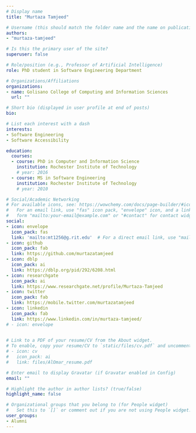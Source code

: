 ```yaml
---
# Display name
title: "Murtaza Tamjeed"

# Username (this should match the folder name and the name on publications)
authors:
- "murtaza-tamjeed"

# Is this the primary user of the site?
superuser: false

# Role/position (e.g., Professor of Artificial Intelligence)
role: PhD student in Software Engineering Department

# Organizations/Affiliations
organizations:
- name: Golisano College of Computing and Information Sciences
  url: ""

# Short bio (displayed in user profile at end of posts)
bio: 

# List each interest with a dash
interests:
- Software Engineering
- Software Accessibility

education:
  courses:
  - course: PhD in Computer and Information Science
    institution: Rochester Institute of Technology
    # year: 2016
  - course: MS in Software Engineering
    institution: Rochester Institute of Technology
    # year: 2010

# Social/Academic Networking
# For available icons, see: https://wowchemy.com/docs/page-builder/#icons
#   For an email link, use "fas" icon pack, "envelope" icon, and a link in the
#   form "mailto:your-email@example.com" or "#contact" for contact widget.
social:
- icon: envelope
  icon_pack: fas
  link: 'mailto:mt1256@g.rit.edu'  # For a direct email link, use "mailto:test@example.org".
- icon: github
  icon_pack: fab
  link: https://github.com/murtazatamjeed
- icon: dblp
  icon_pack: ai
  link: https://dblp.org/pid/292/6208.html
- icon: researchgate
  icon_pack: ai
  link: https://www.researchgate.net/profile/Murtaza-Tamjeed
- icon: twitter
  icon_pack: fab
  link: https://mobile.twitter.com/murtazatamjeed
- icon: linkedin
  icon_pack: fab
  link: https://www.linkedin.com/in/murtaza-tamjeed/
# - icon: envelope

  
# Link to a PDF of your resume/CV from the About widget.
# To enable, copy your resume/CV to `static/files/cv.pdf` and uncomment the lines below.
# - icon: cv
#   icon_pack: ai
#   link: files/AlOmar_resume.pdf

# Enter email to display Gravatar (if Gravatar enabled in Config)
email: ""

# Highlight the author in author lists? (true/false)
highlight_name: false

# Organizational groups that you belong to (for People widget)
#   Set this to `[]` or comment out if you are not using People widget.
user_groups:
- Alumni
---
```


